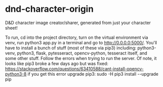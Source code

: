 # dnd-character-origin
D&amp;D character image creator/sharer, generated from just your character sheet!


To run, cd into the project directory, turn on the virtual environment via venv, run python3 app.py in a terminal and go to http://0.0.0.0:5000/. You'll have to install a bunch of stuff (most of these via pip3) including:
python3-venv, python3, flask, pytesseract, opencv-python, tesseract itself, and some other stuff. Follow the errors when trying to run the server. Of note, it looks like pip3 broke a few days ago but was fixed: https://stackoverflow.com/questions/63410588/cant-install-opencv-python3-8 if you get this error upgrade pip3: sudo -H pip3 install --upgrade pip

